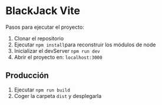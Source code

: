 # BlackJack Vite

Pasos para ejecutar el proyecto:

1. Clonar el repositorio
2. Ejecutar ```npm install```para reconstruir los módulos de node
3. Inicializar el devServer ```npm run dev```
4. Abrir el proyecto en: ```localhost:3000```

## Producción

1. Ejecutar ```npm run build```
2. Coger la carpeta ```dist``` y desplegarla